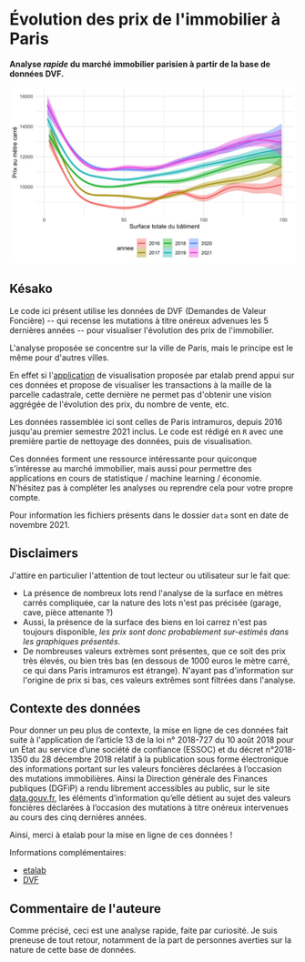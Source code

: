 # Évolution des prix de l'immobilier à Paris 

**Analyse *rapide* du marché immobilier parisien à partir de la base de données DVF.**


![alt text](https://github.com/BenedicteColnet/immobilier-paris/blob/main/prix_annee.jpg)

## Késako

Le code ici présent utilise les données de DVF (Demandes de Valeur Foncière) -- qui recense les mutations à titre onéreux advenues les 5 dernières années -- pour visualiser l'évolution des prix de l'immobilier. 

L'analyse proposée se concentre sur la ville de Paris, mais le principe est le même pour d'autres villes.

En effet si l'[application]([https://app.dvf.etalab.gouv.fr](https://app.dvf.etalab.gouv.fr/) ) de visualisation proposée par etalab prend appui sur ces données et propose de visualiser les transactions à la maille de la parcelle cadastrale, cette dernière ne permet pas d'obtenir une vision aggrégée de l'évolution des prix, du nombre de vente, etc.

Les données rassemblée ici sont celles de Paris intramuros, depuis 2016 jusqu'au premier semestre 2021 inclus. Le code est rédigé en `R` avec une première partie de nettoyage des données, puis de visualisation.

Ces données forment une ressource intéressante pour quiconque s'intéresse au marché immobilier, mais aussi pour permettre des applications en cours de statistique / machine learning / économie. N'hésitez pas à compléter les analyses ou reprendre cela pour votre propre compte.

Pour information les fichiers présents dans le dossier `data` sont en date de novembre 2021.

## Disclaimers

J'attire en particulier l'attention de tout lecteur ou utilisateur sur le fait que:
- La présence de nombreux lots rend l'analyse de la surface en mètres carrés compliquée, car la nature des lots n'est pas précisée (garage, cave, pièce attenante ?)
- Aussi, la présence de la surface des biens en loi carrez n'est pas toujours disponible, *les prix sont donc probablement sur-estimés dans les graphiques présentés*.
- De nombreuses valeurs extrèmes sont présentes, que ce soit des prix très élevés, ou bien très bas (en dessous de 1000 euros le mètre carré, ce qui dans Paris intramuros est étrange). N'ayant pas d'information sur l'origine de prix si bas, ces valeurs extrêmes sont filtrées dans l'analyse. 

## Contexte des données

Pour donner un peu plus de contexte, la mise en ligne de ces données fait suite à l'application de l’article 13 de la loi n° 2018-727 du 10 août 2018 pour un État au service d’une société de confiance (ESSOC) et du décret n°2018-1350 du 28 décembre 2018 relatif à la publication sous forme électronique des informations portant sur les valeurs foncières déclarées à l’occasion des mutations immobilières. Ainsi la Direction générale des Finances publiques (DGFiP) a rendu librement accessibles au public, sur le site [data.gouv.fr](http://data.gouv.fr/), les éléments d’information qu’elle détient au sujet des valeurs foncières déclarées à l’occasion des mutations à titre onéreux intervenues au cours des cinq dernières années.

Ainsi, merci à etalab pour la mise en ligne de ces données !

Informations complémentaires:

- [etalab](https://www.etalab.gouv.fr/)
- [DVF](https://cadastre.data.gouv.fr/dvf)

## Commentaire de l'auteure

Comme précisé, ceci est une analyse rapide, faite par curiosité. Je suis preneuse de tout retour, notamment de la part de personnes averties sur la nature de cette base de données.
